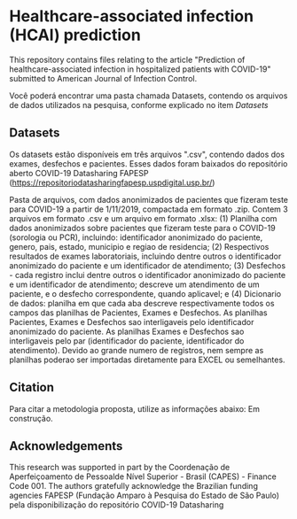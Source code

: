 # Healthcare-associated infection (HCAI) prediction

This repository contains files relating to the article "Prediction of healthcare-associated infection in hospitalized patients with COVID-19" submitted to American Journal of Infection Control.

Você poderá encontrar uma pasta chamada Datasets, contendo os arquivos de dados utilizados na pesquisa, conforme explicado no item *Datasets*

## Datasets
Os datasets estão disponíveis em três arquivos ".csv", contendo dados dos exames, desfechos e pacientes. Esses dados foram baixados do repositório aberto COVID-19 Datasharing FAPESP (https://repositoriodatasharingfapesp.uspdigital.usp.br/) 

Pasta de arquivos, com dados anonimizados de pacientes que fizeram teste para COVID-19 a partir de 1/11/2019, compactada em formato .zip. Contem 3 arquivos em formato .csv e um arquivo em formato .xlsx: (1) Planilha com dados anonimizados sobre pacientes que fizeram teste para o COVID-19 (sorologia ou PCR), incluindo: identificador anonimizado do paciente, genero, pais, estado, municipio e regiao de residencia; (2) Respectivos resultados de exames laboratoriais, incluindo dentre outros o identificador anonimizado do paciente e um identificador de atendimento; (3) Desfechos - cada registro inclui dentre outros o identificador anonimizado do paciente e um identificador de atendimento; descreve um atendimento de um paciente, e o desfecho correspondente, quando aplicavel; e (4) Dicionario de dados: planilha em que cada aba descreve respectivamente todos os campos das planilhas de Pacientes, Exames e Desfechos. As planilhas Pacientes, Exames e Desfechos sao interligaveis pelo identificador anonimizado do paciente. As planilhas Exames e Desfechos sao interligaveis pelo par (identificador do paciente, identificador do atendimento). Devido ao grande numero de registros, nem sempre as planilhas poderao ser importadas diretamente para EXCEL ou semelhantes.




## Citation
Para citar a metodologia proposta, utilize as informações abaixo:
Em construção.

## Acknowledgements
This research was supported in part by the Coordenação de Aperfeiçoamento de Pessoalde Nível Superior - Brasil (CAPES) - Finance Code 001. The authors gratefully acknowledge the Brazilian funding agencies FAPESP (Fundação Amparo à Pesquisa do Estado de São Paulo) pela disponibilização do repositório COVID-19 Datasharing


